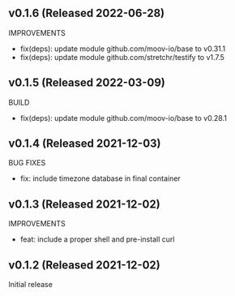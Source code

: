 ## v0.1.6 (Released 2022-06-28)

IMPROVEMENTS

- fix(deps): update module github.com/moov-io/base to v0.31.1
- fix(deps): update module github.com/stretchr/testify to v1.7.5

## v0.1.5 (Released 2022-03-09)

BUILD

- fix(deps): update module github.com/moov-io/base to v0.28.1

## v0.1.4 (Released 2021-12-03)

BUG FIXES

- fix: include timezone database in final container

## v0.1.3 (Released 2021-12-02)

IMPROVEMENTS

- feat: include a proper shell and pre-install curl

## v0.1.2 (Released 2021-12-02)

Initial release
